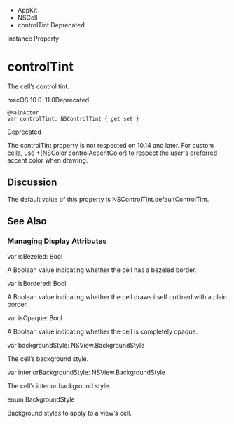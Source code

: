 

- AppKit
- NSCell
-  controlTint Deprecated

Instance Property

# controlTint

The cell’s control tint.

macOS 10.0–11.0Deprecated

``` source
@MainActor
var controlTint: NSControlTint { get set }
```

Deprecated

The controlTint property is not respected on 10.14 and later. For custom cells, use +\[NSColor controlAccentColor\] to respect the user's preferred accent color when drawing.

## Discussion

The default value of this property is NSControlTint.defaultControlTint.

## See Also

### Managing Display Attributes

var isBezeled: Bool

A Boolean value indicating whether the cell has a bezeled border.

var isBordered: Bool

A Boolean value indicating whether the cell draws itself outlined with a plain border.

var isOpaque: Bool

A Boolean value indicating whether the cell is completely opaque.

var backgroundStyle: NSView.BackgroundStyle

The cell’s background style.

var interiorBackgroundStyle: NSView.BackgroundStyle

The cell’s interior background style.

enum BackgroundStyle

Background styles to apply to a view’s cell.

